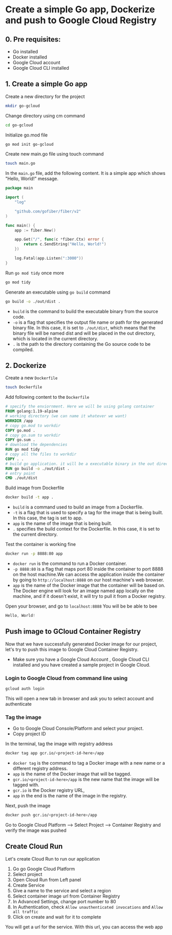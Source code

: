 # Create a simple Go app, Dockerize and push to Google Cloud Registry

## 0. Pre requisites: 
* Go installed
* Docker installed
* Google Cloud account
* Google Cloud CLI installed

## 1. Create a simple Go app
Create a new directory for the project
```bash
mkdir go-gcloud
```
Change directory using cm command
```bash
cd go-gcloud
```
Initialize go.mod file 
```bash
go mod init go-gcloud
```
Create new main.go file using touch command
```bash
touch main.go
```

In the `main.go` file, add the following content. It is a simple app which shows "Hello, World!" message.
```go
package main

import (
	"log"

	"github.com/gofiber/fiber/v2"
)

func main() {
	app := fiber.New()

	app.Get("/", func(c *fiber.Ctx) error {
		return c.SendString("Hello, World!")
	})

	log.Fatal(app.Listen(":3000"))
}
```
Run `go mod tidy` once more
```bash
go mod tidy
```

Generate an executable using `go build` command 
```bash
go build -o ./out/dist .
```
* `build` is the command to build the executable binary from the source code.
* `-o` is a flag that specifies the output file name or path for the generated binary file. In this case, it is set to `./out/dist`, which means that the binary file will be named dist and will be placed in the out directory, which is located in the current directory.
* `.` is the path to the directory containing the Go source code to be compiled.

## 2. Dockerize
Create a new `Dockerfile`
```bash
touch Dockerfile
```
Add following content to the `Dockerfile`

```Dockerfile
# specify the enviornment. Here we will be using golang container
FROM golang:1.19-alpine
# working directory (we can name it whatever we want)
WORKDIR /app
# copy go.mod to workdir
COPY go.mod .
# copy go.sum to workdir
COPY go.sum .
# download the dependencies
RUN go mod tidy
# copy all the files to workdir
COPY . .
# build go application. it will be a executable binary in the out directory
RUN go build -o ./out/dist .
# entry point 
CMD ./out/dist
```

Build image from Dockerfile
```bash
docker build -t app .
```
* `build` is a command used to build an image from a Dockerfile.
* `-t` is a flag that is used to specify a tag for the image that is being built. In this case, the tag is set to app.
* `app` is the name of the image that is being built.
* `.` specifies the build context for the Dockerfile. In this case, it is set to the current directory.

Test the container is working fine
```bash
docker run -p 8888:80 app
```
* `docker run` is the command to run a Docker container.
* `-p 8888:80` is a flag that maps port 80 inside the container to port 8888 on the host machine.We can access the application inside the container by going to `http://localhost:8888` on our host machine's web browser.
* `app` is the name of the Docker image that the container will be based on. The Docker engine will look for an image named app locally on the machine, and if it doesn't exist, it will try to pull it from a Docker registry.

Open your browser, and go to `localhost:8888`
You will be be able to bee
```go
Hello, World!
```

## Push image to GCloud Container Registry
Now that we have successfully generated Docker image for our project, let's try to push this image to Google Cloud Container Registry.

* Make sure you have a Google Cloud Account , Google Cloud CLI installed and you have created a sample project in Google Cloud. 

### Login to Google Cloud from command line using 
```bash
gcloud auth login
```
This will open a new tab in browser and ask you to select account and authenticate

### Tag the image

* Go to Google Cloud Console/Platform and select your project. 
* Copy project ID 

In the terminal, 
tag the image with registry address
```bash
docker tag app gcr.io/<project-id-here>/app
```
* `docker tag` is the command to tag a Docker image with a new name or a different registry address.
* `app` is the name of the Docker image that will be tagged.
* `gcr.io/<project-id-here>/app` is the new name that the image will be tagged with. 
* `gcr.io` is the Docker registry URL, 
* `app` in the end is the name of the image in the registry.

Next, push the image
```bash
docker push gcr.io/<project-id-here>/app
```
Go to Google Cloud Platform --> Select Project --> Container Registry and verify the image was pushed

## Create Cloud Run
Let's create Cloud Run to run our application

1. Go go Google Cloud Platform
2. Select project
3. Open Cloud Run from Left panel
4. Create Service
5. Give a name to the service and select a region
6. Select container image url from Container Registry
7. In Advanced Settings, change port number to 80
8. In Authentication, check `Allow unauthenticated invocations` and `Allow all traffic`
9. Click on create and wait for it to complete

You will get a url for the service. With this url, you can access the web app